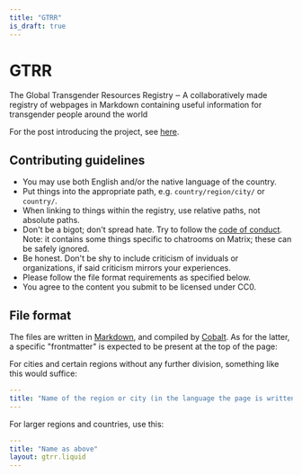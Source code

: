 ```yaml
---
title: "GTRR"
is_draft: true
---
```


# GTRR

The Global Transgender Resources Registry ‒ A collaboratively made registry of webpages in Markdown containing useful information for transgender people around the world

For the post introducing the project, see [here](https://fantasycookie17.cf/posts/2021/03/gtrr.html).

## Contributing guidelines
* You may use both English and/or the native language of the country.
* Put things into the appropriate path, e.g. `country/region/city/` or `country/`.
* When linking to things within the registry, use relative paths, not absolute paths.
* Don't be a bigot; don't spread hate. Try to follow the [code of conduct](https://fantasycookie17.cf/coc.html). Note: it contains some things specific to chatrooms on Matrix; these can be safely ignored.
* Be honest. Don't be shy to include criticism of inviduals or organizations, if said criticism mirrors your experiences.
* Please follow the file format requirements as specified below.
* You agree to the content you submit to be licensed under CC0.

## File format
The files are written in [Markdown](https://commonmark.org), and compiled by [Cobalt](https://cobalt-org.github.io). As for the latter, a specific "frontmatter" is expected to be present at the top of the page:

For cities and certain regions without any further division, something like this would suffice:
```yaml
---
title: "Name of the region or city (in the language the page is written in)"
---
```

For larger regions and countries, use this:
```yaml
---
title: "Name as above"
layout: gtrr.liquid
---
```